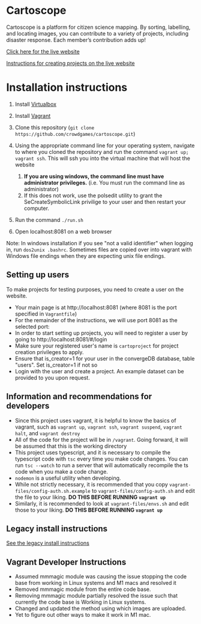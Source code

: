 # Cartoscope

Cartoscope is a platform for citizen science mapping. By sorting, labelling, and locating images, you can contribute to a variety of projects, including disaster response. Each member’s contribution adds up!

[Click here for the live website](https://cartosco.pe/#/home)

[Instructions for creating projects on the live website](docs/projectCreationDocumentation.md)

# Installation instructions

 1. Install [Virtualbox](https://www.virtualbox.org/)
 2. Install [Vagrant](https://www.vagrantup.com/downloads)
 3. Clone this repository (`git clone https://github.com/crowdgames/cartoscope.git`)
 4. Using the appropriate command line for your operating system, navigate to where you cloned the repository and run the command `vagrant up; vagrant ssh`. This will ssh you into the virtual machine that will host the website
     1. **If you are using windows, the command line must have administrator privileges.** (i.e. You must run the command line as administrator)
     2. If this does not work, use the polsedit utility to grant the SeCreateSymbolicLink privilige to your user and then restart your computer.

 5. Run the command `./run.sh`
 6. Open localhost:8081 on a web browser
 
Note: In windows installation if you see "not a valid identifier" when logging in, run `dos2unix .bashrc`. Sometimes files are copied over into vagrant with Windows file endings when they are expecting unix file endings.
      
## Setting up users

To make projects for testing purposes, you need to create a user on the website.

 - Your main page is at http://localhost:8081 (where 8081 is the port specified in `Vagrantfile`)
 - For the remainder of the instructions, we will use port 8081 as the selected port:
 - In order to start setting up projects, you will need to register a user by going to http://localhost:8081/#/login
 - Make sure your registered user's name is `cartoproject` for project creation privileges to apply.
 - Ensure that is_creator=1 for your user in the convergeDB database, table "users". Set is_creator=1 if not so
 - Login with the user and create a project. An example dataset can be provided to you upon request.
	
## Information and recommendations for developers

 - Since this project uses vagrant, it is helpful to know the basics of vagrant, such as `vagrant up`, `vagrant ssh`, `vagrant suspend`, `vagrant halt`, and `vagrant destroy`
 - All of the code for the project will be in `/vagrant`. Going forward, it will be assumed that this is the working directory
 - This project uses typescript, and it is necessary to compile the typescript code with `tsc` every time you make code changes. You can run `tsc --watch` to run a server that will automatically recompile the ts code when you make a code change.
 - `nodemon` is a useful utility when developing.
 - While not strictly necessary, it is recommended that you copy `vagrant-files/config-auth.sh.example` to `vagrant-files/config-auth.sh` and edit the file to your liking. **DO THIS BEFORE RUNNING `vagrant up`**
 - Similarly, it is recommended to look at `vagrant-files/envs.sh` and edit those to your liking. **DO THIS BEFORE RUNNING `vagrant up`**

## Legacy install instructions

[See the legacy install instructions](docs/legacy_install_instructions.md)

## Vagrant Developer Instructions
  - Assumed mmmagic module was causing the issue stopping the code base from working in Linux systems and M1 macs and resolved it
  - Removed mmmagic module from the entire code base.
  - Removing mmmagic module partially resolved the issue such that currently the code base is Working in Linux systems.
  - Changed and updated the method using which images are uploaded.
  - Yet to figure out other ways to make it work in M1 mac.

